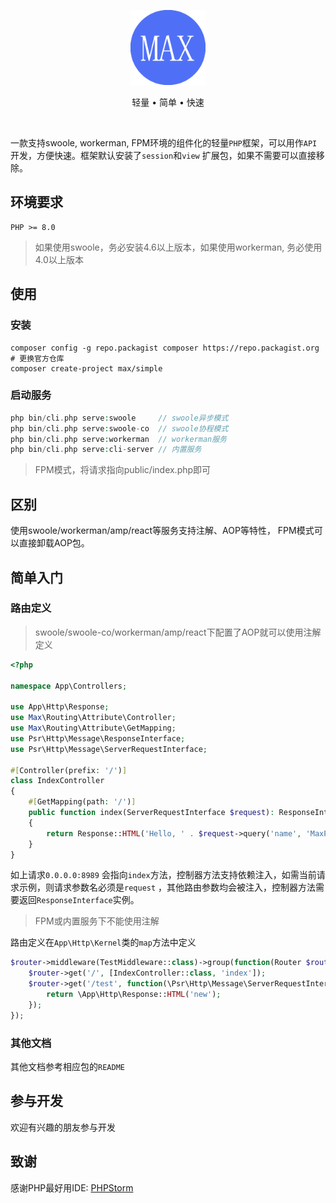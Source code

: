 <p align="center">
<img src="https://raw.githubusercontent.com/marxphp/simple/master/public/favicon.ico" width="120" alt="Max">
</p>

<p align="center">轻量 • 简单 • 快速</p>

<p align="center">
<a href="https://github.com/marxphp/simple/issues"><img src="https://img.shields.io/github/issues/marxphp/simple" alt=""></a>
<a href="https://github.com/marxphp/simple"><img src="https://img.shields.io/github/stars/marxphp/simple" alt=""></a>
<img src="https://img.shields.io/badge/php-%3E%3D8.0-brightgreen" alt="">
<img src="https://img.shields.io/badge/license-apache%202-blue" alt="">
</p>

一款支持swoole, workerman, FPM环境的组件化的轻量`PHP`框架，可以用作`API`开发，方便快速。框架默认安装了`session`和`view`
扩展包，如果不需要可以直接移除。

## 环境要求

```
PHP >= 8.0
```

> 如果使用swoole，务必安装4.6以上版本，如果使用workerman, 务必使用4.0以上版本

## 使用

### 安装

```shell
composer config -g repo.packagist composer https://repo.packagist.org # 更换官方仓库
composer create-project max/simple
```

### 启动服务

```php
php bin/cli.php serve:swoole     // swoole异步模式
php bin/cli.php serve:swoole-co  // swoole协程模式
php bin/cli.php serve:workerman  // workerman服务
php bin/cli.php serve:cli-server // 内置服务
```

> FPM模式，将请求指向public/index.php即可

## 区别

使用swoole/workerman/amp/react等服务支持注解、AOP等特性， FPM模式可以直接卸载AOP包。

## 简单入门

### 路由定义

> swoole/swoole-co/workerman/amp/react下配置了AOP就可以使用注解定义

```php
<?php

namespace App\Controllers;

use App\Http\Response;
use Max\Routing\Attribute\Controller;
use Max\Routing\Attribute\GetMapping;
use Psr\Http\Message\ResponseInterface;
use Psr\Http\Message\ServerRequestInterface;

#[Controller(prefix: '/')]
class IndexController
{
    #[GetMapping(path: '/')]
    public function index(ServerRequestInterface $request): ResponseInterface
    {
        return Response::HTML('Hello, ' . $request->query('name', 'MaxPHP!'));
    }
}

```

如上请求`0.0.0.0:8989` 会指向`index`方法，控制器方法支持依赖注入，如需当前请求示例，则请求参数名必须是`request`
，其他路由参数均会被注入，控制器方法需要返回`ResponseInterface`实例。

> FPM或内置服务下不能使用注解

路由定义在`App\Http\Kernel`类的`map`方法中定义

```php
$router->middleware(TestMiddleware::class)->group(function(Router $router) {
    $router->get('/', [IndexController::class, 'index']);
    $router->get('/test', function(\Psr\Http\Message\ServerRequestInterface $request) {
        return \App\Http\Response::HTML('new');
    });
});
```

### 其他文档

其他文档参考相应包的`README`

## 参与开发

欢迎有兴趣的朋友参与开发

## 致谢

感谢PHP最好用IDE: <a href="https://www.jetbrains.com/?from=marxphp">PHPStorm</a>
